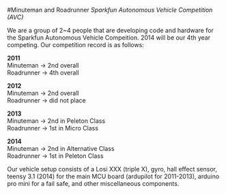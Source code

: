 #Minuteman and Roadrunner
*Sparkfun Autonomous Vehicle Competition (AVC)*

We are a group of 2~4 people that are developing code and hardware for the Sparkfun Autonomous Vehicle Compeition. 2014 will be our 4th year competing. Our competition record is as follows:

__2011__
<br>Minuteman -> 2nd overall
<br>Roadrunner -> 4th overall

__2012__
<br>Minuteman -> 2nd overall
<br>Roadrunner -> did not place

__2013__
<br>Minuteman -> 2nd in Peleton Class
<br>Roadrunner -> 1st in Micro Class

__2014__
<br>Minuteman -> 2nd in Alternative Class
<br>Roadrunner -> 1st in Peleton Class

Our vehicle setup consists of a Losi XXX (triple X), gyro, hall effect sensor, teensy 3.1 (2014) for the main MCU board (ardupilot for 2011-2013), arduino pro mini for a fail safe, and other miscellaneous components.
